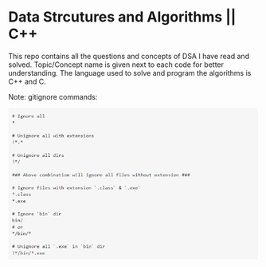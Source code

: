 # Data Strcutures and Algorithms || C++

This repo contains all the questions and concepts of DSA I have read and solved. Topic/Concept name is given next to each code for better understanding.
The language used to solve and program the algorithms is C++ and C.

Note: gitignore commands: 

![1689689873298](image/README/1689689873298.png)
